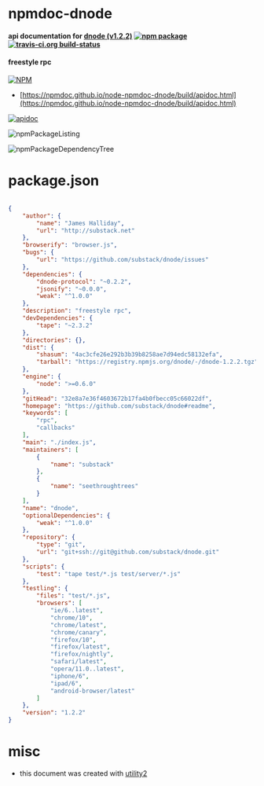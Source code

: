 # npmdoc-dnode

#### api documentation for  [dnode (v1.2.2)](https://github.com/substack/dnode#readme)  [![npm package](https://img.shields.io/npm/v/npmdoc-dnode.svg?style=flat-square)](https://www.npmjs.org/package/npmdoc-dnode) [![travis-ci.org build-status](https://api.travis-ci.org/npmdoc/node-npmdoc-dnode.svg)](https://travis-ci.org/npmdoc/node-npmdoc-dnode)

#### freestyle rpc

[![NPM](https://nodei.co/npm/dnode.png?downloads=true&downloadRank=true&stars=true)](https://www.npmjs.com/package/dnode)

- [https://npmdoc.github.io/node-npmdoc-dnode/build/apidoc.html](https://npmdoc.github.io/node-npmdoc-dnode/build/apidoc.html)

[![apidoc](https://npmdoc.github.io/node-npmdoc-dnode/build/screenCapture.buildCi.browser.%252Ftmp%252Fbuild%252Fapidoc.html.png)](https://npmdoc.github.io/node-npmdoc-dnode/build/apidoc.html)

![npmPackageListing](https://npmdoc.github.io/node-npmdoc-dnode/build/screenCapture.npmPackageListing.svg)

![npmPackageDependencyTree](https://npmdoc.github.io/node-npmdoc-dnode/build/screenCapture.npmPackageDependencyTree.svg)



# package.json

```json

{
    "author": {
        "name": "James Halliday",
        "url": "http://substack.net"
    },
    "browserify": "browser.js",
    "bugs": {
        "url": "https://github.com/substack/dnode/issues"
    },
    "dependencies": {
        "dnode-protocol": "~0.2.2",
        "jsonify": "~0.0.0",
        "weak": "^1.0.0"
    },
    "description": "freestyle rpc",
    "devDependencies": {
        "tape": "~2.3.2"
    },
    "directories": {},
    "dist": {
        "shasum": "4ac3cfe26e292b3b39b8258ae7d94edc58132efa",
        "tarball": "https://registry.npmjs.org/dnode/-/dnode-1.2.2.tgz"
    },
    "engine": {
        "node": ">=0.6.0"
    },
    "gitHead": "32e8a7e36f4603672b17fa4b0fbecc05c66022df",
    "homepage": "https://github.com/substack/dnode#readme",
    "keywords": [
        "rpc",
        "callbacks"
    ],
    "main": "./index.js",
    "maintainers": [
        {
            "name": "substack"
        },
        {
            "name": "seethroughtrees"
        }
    ],
    "name": "dnode",
    "optionalDependencies": {
        "weak": "^1.0.0"
    },
    "repository": {
        "type": "git",
        "url": "git+ssh://git@github.com/substack/dnode.git"
    },
    "scripts": {
        "test": "tape test/*.js test/server/*.js"
    },
    "testling": {
        "files": "test/*.js",
        "browsers": [
            "ie/6..latest",
            "chrome/10",
            "chrome/latest",
            "chrome/canary",
            "firefox/10",
            "firefox/latest",
            "firefox/nightly",
            "safari/latest",
            "opera/11.0..latest",
            "iphone/6",
            "ipad/6",
            "android-browser/latest"
        ]
    },
    "version": "1.2.2"
}
```



# misc
- this document was created with [utility2](https://github.com/kaizhu256/node-utility2)
